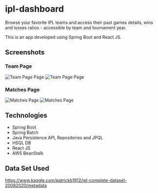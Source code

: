 # ipl-dashboard

Browse your favorite IPL teams and access their past games details, wins and losses ratios - accessible by team and tournament year.

This is an app developed using Spring Boot and React JS.


## Screenshots

### Team Page

![Team Page Page](/README/team-page1.jpg)
![Team Page Page](/README/team-page2.jpg)

### Matches Page

![Matches Page](/README/matches-page1.jpg)
![Matches Page](/README/matches-page2.jpg)

## Technologies

* Spring Boot
* Spring Batch
* Java Persistence API, Repositories and JPQL
* HSQL DB
* React JS
* AWS BeanStalk

## Data Set Used
https://www.kaggle.com/patrickb1912/ipl-complete-dataset-20082020/metadata
